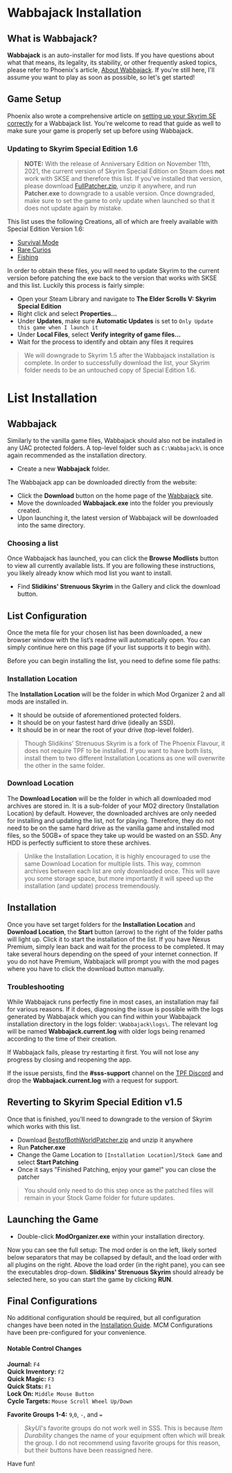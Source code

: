 # Wabbajack Installation

## What is Wabbajack?

**Wabbajack** is an auto-installer for mod lists. If you have questions about what that means, its legality, its stability, or other frequently asked topics, please refer to Phoenix's article, [About Wabbajack](https://thephoenixflavour.com/wj/about-wabbajack/). If you're still here, I'll assume you want to play as soon as possible, so let's get started!

## Game Setup

Phoenix also wrote a comprehensive article on [setting up your Skyrim SE correctly](https://thephoenixflavour.com/wj/wj-sse/game-setup/) for a Wabbajack list. You're welcome to read that guide as well to make sure your game is properly set up before using Wabbajack. 

### Updating to Skyrim Special Edition 1.6

> **NOTE:** With the release of Anniversary Edition on November 11th, 2021, the current version of Skyrim Special Edition on Steam does **not** work with SKSE and therefore this list. If you've installed that version, please download [FullPatcher.zip](https://www.nexusmods.com/skyrimspecialedition/mods/57618?tab=files), unzip it anywhere, and run **Patcher.exe** to downgrade to a usable version.
> Once downgraded, make sure to set the game to only update when launched so that it does not update again by mistake.

This list uses the following Creations, all of which are freely available with Special Edition Version 1.6:
- [Survival Mode](https://en.uesp.net/wiki/Skyrim:Survival_Mode)
- [Rare Curios](https://en.uesp.net/wiki/Skyrim:Rare_Curios)
- [Fishing](https://en.uesp.net/wiki/Skyrim:Fishing)

In order to obtain these files, you will need to update Skyrim to the current version before patching the exe back to the version that works with SKSE and this list. Luckily this process is fairly simple:
- Open your Steam Library and navigate to **The Elder Scrolls V: Skyrim Special Edition**
- Right click and select **Properties...**
- Under **Updates**, make sure **Automatic Updates** is set to `Only Update this game when I launch it`
- Under **Local Files**, select **Verify integrity of game files...**
- Wait for the process to identify and obtain any files it requires

> We will downgrade to Skyrim 1.5 after the Wabbajack installation is complete. In order to successfully download the list, your Skyrim folder needs to be an untouched copy of Special Edition 1.6.

# List Installation

## Wabbajack
Similarly to the vanilla game files, Wabbajack should also not be installed in any UAC protected folders. A top-level folder such as `C:\Wabbajack\` is once again recommended as the installation directory.
- Create a new **Wabbajack** folder.

The Wabbajack app can be downloaded directly from the website:
- Click the **Download** button on the home page of the [Wabbajack](https://www.wabbajack.org/#/) site.
- Move the downloaded **Wabbajack.exe** into the folder you previously created.
- Upon launching it, the latest version of Wabbajack will be downloaded into the same directory.

### Choosing a list
Once Wabbajack has launched, you can click the **Browse Modlists** button to view all currently available lists. If you are following these instructions, you likely already know which mod list you want to install.
- Find **Slidikins' Strenuous Skyrim** in the Gallery and click the download button.

## List Configuration
Once the meta file for your chosen list has been downloaded, a new browser window with the list’s readme will automatically open. You can simply continue here on this page (if your list supports it to begin with).

Before you can begin installing the list, you need to define some file paths:

### Installation Location
The **Installation Location** will be the folder in which Mod Organizer 2 and all mods are installed in.
- It should be outside of aforementioned protected folders.
- It should be on your fastest hard drive (ideally an SSD).
- It should be in or near the root of your drive (top-level folder).
> Though Slidikins' Strenuous Skyrim is a fork of The Phoenix Flavour, it does not require TPF to be installed. If you want to have both lists, install them to two different Installation Locations as one will overwrite the other in the same folder.

### Download Location
The **Download Location** will be the folder in which all downloaded mod archives are stored in. It is a sub-folder of your MO2 directory (Installation Location) by default. However, the downloaded archives are only needed for installing and updating the list, not for playing. Therefore, they do not need to be on the same hard drive as the vanilla game and installed mod files, so the 50GB+ of space they take up would be wasted on an SSD. Any HDD is perfectly sufficient to store these archives.
> Unlike the Installation Location, it is highly encouraged to use the same Download Location for multiple lists. This way, common archives between each list are only downloaded once. This will save you some storage space, but more importantly it will speed up the installation (and update) process tremendously.

## Installation
Once you have set target folders for the **Installation Location** and **Download Location**, the **Start** button (arrow) to the right of the folder paths will light up. Click it to start the installation of the list. If you have Nexus Premium, simply lean back and wait for the process to be completed. It may take several hours depending on the speed of your internet connection. If you do not have Premium, Wabbajack will prompt you with the mod pages where you have to click the download button manually.

### Troubleshooting
While Wabbajack runs perfectly fine in most cases, an installation may fail for various reasons. If it does, diagnosing the issue is possible with the logs generated by Wabbajack which you can find within your Wabbajack installation directory in the logs folder: `\Wabbajack\logs\`. The relevant log will be named **Wabbajack.current.log** with older logs being renamed according to the time of their creation.

If Wabbajack fails, please try restarting it first. You will not lose any progress by closing and reopening the app.

If the issue persists, find the **#sss-support** channel on the [TPF Discord](https://discord.gg/xCPxJFbCTS) and drop the **Wabbajack.current.log** with a request for support.

## Reverting to Skyrim Special Edition v1.5
Once that is finished, you'll need to downgrade to the version of Skyrim which works with this list.
- Download [BestofBothWorldPatcher.zip](https://www.nexusmods.com/skyrimspecialedition/mods/57618?tab=files) and unzip it anywhere
- Run **Patcher.exe**
- Change the Game Location to `[Installation Location]/Stock Game` and select **Start Patching**
- Once it says "Finished Patching, enjoy your game!" you can close the patcher

> You should only need to do this step once as the patched files will remain in your Stock Game folder for future updates.

## Launching the Game

- Double-click **ModOrganizer.exe** within your installation directory.

Now you can see the full setup: The mod order is on the left, likely sorted below separators that may be collapsed by default, and the load order with all plugins on the right. Above the load order (in the right pane), you can see the executables drop-down. **Slidikins' Strenuous Skyrim** should already be selected here, so you can start the game by clicking **RUN**.

## Final Configurations
No additional configuration should be required, but all configuration changes have been noted in the [Installation Guide](https://github.com/Amigoliath/Slidikins-Strenuous-Skyrim/blob/main/Installation%20Guide.md#5-configuration). MCM Configurations have been pre-configured for your convenience.

#### Notable Control Changes

**Journal:** `F4`  
**Quick Inventory:** `F2`  
**Quick Magic:** `F3`  
**Quick Stats:** `F1`  
**Lock On:** `Middle Mouse Button`  
**Cycle Targets:** `Mouse Scroll Wheel Up/Down`

**Favorite Groups 1-4:** `9`,`0`, `-`, and `=`

> _SkyUI_'s favorite groups do not work well in SSS. This is because _Item Durability_ changes the name of your equipment often which will break the group. I do not recommend using favorite groups for this reason, but their buttons have been reassigned here.

Have fun!

